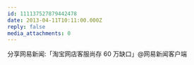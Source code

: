 ```yaml
---
id: 111137527879442478
date: 2013-04-11T10:11:00.000Z
reply: false
media_attachments: 0
---
```


分享网易新闻:「淘宝网店客服尚存 60 万缺口」@网易新闻客户端 ​​​​

